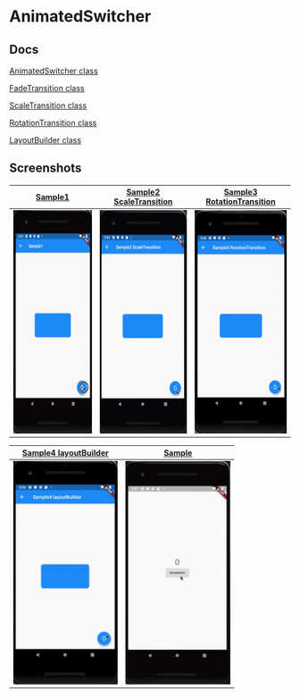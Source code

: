 # AnimatedSwitcher

## Docs

[AnimatedSwitcher class](https://api.flutter.dev/flutter/widgets/AnimatedSwitcher-class.html)

[FadeTransition class](https://api.flutter.dev/flutter/widgets/FadeTransition-class.html)

[ScaleTransition class](https://api.flutter.dev/flutter/widgets/ScaleTransition-class.html)

[RotationTransition class](https://api.flutter.dev/flutter/widgets/RotationTransition-class.html)

[LayoutBuilder class](https://api.flutter.dev/flutter/widgets/LayoutBuilder-class.html)

## Screenshots

|[Sample1](lib/pages/sample1.dart)|[Sample2 ScaleTransition](lib/pages/sample2.dart)|[Sample3 RotationTransition](lib/pages/sample3.dart)|
|:-:|:-:|:-:|
|<img src="./screenshots/gif/Sample1.gif" height="400" alt="Screenshot"/>|<img src="./screenshots/gif/Sample2.gif" height="400" alt="Screenshot"/>|<img src="./screenshots/gif/Sample3.gif" height="400" alt="Screenshot"/>|


|[Sample4 layoutBuilder](lib/pages/sample4.dart)|[Sample](lib/pages/sample.dart)|
|:-:|:-:|
|<img src="./screenshots/gif/Sample4.gif" height="400" alt="Screenshot"/>|<img src="./screenshots/gif/Sample.gif" height="400" alt="Screenshot"/>|
